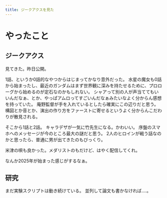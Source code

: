 ```yaml
---
title: ジークアクスを見た
---
```


# やったこと

## ジークアクス

見てきた。昨日公開。

1話、というか0話的なやつからはじまってかなり意外だった。
水星の魔女も0話から始まったし、最近のガンダムはまず世界観に深みを持たせるために、プロローグから始めるのが定石なのかもしれない。
シャアって別の人が声当ててもいいんだなぁ、とか、やっぱアムロってすごいんだなぁみたいなよく分からん感想を持っていた。
庵野監督が手を入れているとしたら確実にこの辺りだと思う。構図とか音とか、演出の作り方をファーストに寄せるというよく分からんこだわりが散見される。

そこから1話と2話。
キャラデザが一気に竹先生になる。かわいい。
序盤のスマホへのメッセージが今のところ最大の謎だと思う。
2人のヒロインが戦う話なのかと思ったら、普通に男が出てきたのもびっくり。

米津の唄も良かった。メダリストのもだけど、はやく配信してくれ。

なんか2025年が始まった感じがするなぁ。

## 研究

まだ実験スクリプトは動き続けている。
並列して論文も書かなければ‥‥。
